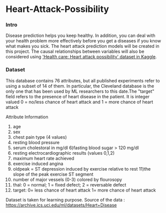 # Heart-Attack-Possibility

### Intro
Disease prediction helps you keep healthy. In addition, you can deal with your health problem more effectively before you get a diseases if you know what makes you sick. The heart attack prediction models will be created in this project. The causal relationships between variables will also be considered using ['Health care: Heart attack possibility' dataset in Kaggle](https://www.kaggle.com/nareshbhat/health-care-data-set-on-heart-attack-possibility).


### Dataset
This database contains 76 attributes, but all published experiments refer to using a subset of 14 of them. In particular, the Cleveland database is the only one that has been used by ML researchers to
this date.The "target" field refers to the presence of heart disease in the patient. It is integer valued 0 = no/less chance of heart attack and 1 = more chance of heart attack

Attribute Information
1) age
2) sex
3) chest pain type (4 values)
4) resting blood pressure
5) serum cholestoral in mg/dl
6)fasting blood sugar > 120 mg/dl
7) resting electrocardiographic results (values 0,1,2)
8) maximum heart rate achieved
9) exercise induced angina
10) oldpeak = ST depression induced by exercise relative to rest
11)the slope of the peak exercise ST segment
12) number of major vessels (0-3) colored by flourosopy
13) thal: 0 = normal; 1 = fixed defect; 2 = reversable defect
14) target: 0= less chance of heart attack 1= more chance of heart attack

Dataset is taken for learning purpose. Source of the data : https://archive.ics.uci.edu/ml/datasets/Heart+Disease
